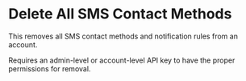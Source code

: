 # Delete All SMS Contact Methods

This removes all SMS contact methods and notification rules from an account.

Requires an admin-level or account-level API key to have the proper permissions
for removal.
